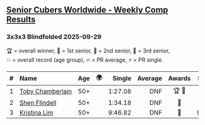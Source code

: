 <style>table {white-space: nowrap;}</style>
<link rel="stylesheet" type="text/css" href="/scw-comp/css/flags.css" />

## [Senior Cubers Worldwide - Weekly Comp Results](/scw-comp/results/)
### 3x3x3 Blindfolded 2025-09-29

<span style="white-space: nowrap;">🏆 = overall winner</span>, <span style="white-space: nowrap;">🥇 = 1st senior</span>, <span style="white-space: nowrap;">🥈 = 2nd senior</span>, <span style="white-space: nowrap;">🥉 = 3rd senior</span>, <span style="white-space: nowrap;">💥 = overall record (age group)</span>, <span style="white-space: nowrap;">🔥 = PR average</span>, <span style="white-space: nowrap;">⚡ = PR single</span>.

| # | Name | Age | 🌍 | Single | Average | Awards | Solve 1 | Solve 2 | Solve 3 | Video |
| :--: | :-- | :--: | :--: | --: | --: | :--: | --: | --: | --: | :-- |
| 1 | [Toby Chamberlain](../../persons/toby_chamberlain/333bf.md) | 50+ | <i class="flag flag-AU" /> | 1:27.08 | DNF | 🏆 🥇 | DNF | 1:52.81 | 1:27.08 | [Desktop](https://www.facebook.com/events/2042507039488694/permalink/2052786968460701) / [Mobile](https://m.facebook.com/events/2042507039488694?view=permalink&id=2052786968460701) |
| 2 | [Shen Flindell](../../persons/shen_flindell/333bf.md) | 50+ | <i class="flag flag-AU" /> | 1:34.18 | DNF | 🥈 | DNF | DNF | 1:34.18 | [Desktop](https://www.facebook.com/events/2042507039488694/permalink/2044497885956276) / [Mobile](https://m.facebook.com/events/2042507039488694?view=permalink&id=2044497885956276) |
| 3 | [Kristina Lim](../../persons/kristina_lim/333bf.md) | 50+ | <i class="flag flag-US" /> | 9:46.82 | DNF | 🥉 | 9:46.82 | DNS | DNS | [Desktop](https://www.facebook.com/events/2042507039488694/permalink/2055230958216302) / [Mobile](https://m.facebook.com/events/2042507039488694?view=permalink&id=2055230958216302) |

<!-- Global site tag (gtag.js) - Google Analytics -->
<script async src="https://www.googletagmanager.com/gtag/js?id=UA-86348435-3"></script>
<script>window.dataLayer = window.dataLayer || []; function gtag() {dataLayer.push(arguments);} gtag('js', new Date()); gtag('config', 'UA-86348435-3');</script>

